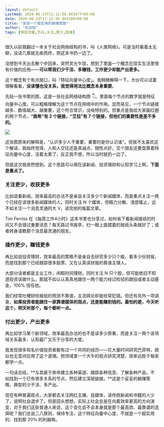 ```yaml
---
layout: default
Lastmod: 2020-06-23T11:12:56.943477+00:00
date: 2020-06-23T11:12:56.943289+00:00
title: "发现一个很实用的躺赚思路"
author: "也谈钱"
tags: [特征向量,节点,关注,更少,链接]
---
```


很久以前我翻过一本关于社会网络结构的书，叫《人类网络》。可是当时看着太无聊，没读几章就无疾而终，把这本书扔一边了。

没想到今天出去散个步回来，突然灵光乍现，想到了里面一个概念在现实生活里很有价值的应用——**可以帮我们少干活、多赚钱，工作更少却能产出更多。**

这个概念有个有点拗口，叫「特征向量中心度」。我稍微解释一下，大伙可以试着理解看看，**没读懂也没关系，我觉得用法比概念本身重要**。

先贴一张书里的图，这是一张社会网络结构图 👇。里面每个节点的数字就是特征向量中心度，可以粗略理解为这个节点在网络中的作用。显而易见，一个节点链接越多、数值越大、越重要，这个符合常识，没啥特别的。但重点是我给大家画红圈的两个节点，**“南希”有 2 个链接，“艾拉”有 7 个链接，但他们的重要性是差不多的。**

![](https://images.weserv.nl/?url=https%3A//mmbiz.qpic.cn/mmbiz_png/xd1hVMKQsAH6vz2GmTkDVSoksTZh7OPiarxDJAhqHicjgZBVbXmlSaiaM5VAEeaFftEdL4jicHuagRicjEQVAKKREFQ/640%3Fwx_fmt%3Dpng)

这张图原来的解释是，“认识多少人不重要，重要的是你认识谁”。但我不太喜欢这个解读，我始终觉得，人和人交往还是真诚点、随性点好，交个朋友还要盘算着特征向量中心度，活着太累了，反正我不想，所以当时就扔一边了。

但是这次我突然想到，这个思路可以用在读新闻、投资理财和认知学习上啊，**下面是重点了。**

### 关注更少，收获更多

比如说看新闻，效率最高的办法不是亲自关注多少个新闻媒体，而是重点关注一两个已经在读很多新闻媒体的人。同时关注 N 个媒体，但精力分散、浅尝辄止，远不如关注一个消息灵通的大 V，读完他的每篇文章。

Tim Ferriss 在《每周工作4小时》这本书里也分享过，如何省下看新闻报纸的时间又不会错过重要消息？每天路过书报亭，扫一眼上面摆着的报纸头条就好了；或者转身请教那个消息最灵通的朋友。

### 操作更少，赚钱更多

再比如说投资理财，效率最高的策略不是亲自去研究多少只个股、看多少份财报，而是找到那个已经跟踪很多股票、又在认真读财报的靠谱主理人。

大部分读者都是主业工作，闲暇时间理财。同时关注 N 只个股，但可能依旧不知道投资该做什么，那就不如认认真真地跟住一两个能力经过检验的跟投或者主动基金，100% 信任他。

我们经常吐槽财经报纸的预测不靠谱，主流舆论却是经常犯错。但还有另外一项调查，**如果投资者能跟住一家靠谱媒体的观点，还是能赚到钱的。最怕的是，今天听这个，明天听那个，每个都听一点。**

### 付出更少，产出更多

再比如学习某个新领域，效率最高办法的也不是读多少原著，而是关注一两个该领域关系最多、认知最广又乐于分享的大佬。

我发现很多知名价值投资者都有过一个共同的经历——花大量时间研究巴菲特，貌似也无意间应用了这个道理。把领域里一个大牛的观点研究清楚，效率远胜于每家都学一点。

一句话总结，**与其疲于奔命建立各种渠道、跟踪各种信息、了解各种产品，不如找到一个已有很多关系的节点，然后建立深层链接。**这是个妥妥的躺赚策略，典型的少干活、多产出。

现在有种普遍观点，大家都去关注网红主播、自媒体，读传统新闻和书籍的人少了，说明社会退步了。但是回头想想，实际上社会总是在向着效率更高的方向演变，对于我们这些普通人来说，这个变化会不会本身就是那个最高效、最靠谱的选择呢？我们总说二八原则，保持专注，这个特征向量中心度，不就是一个超实用的、找到那 20% 的利器嘛。

